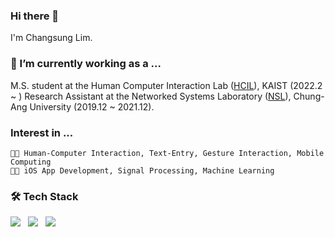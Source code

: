 ### Hi there 👋
I'm Changsung Lim.

### 🔭 I’m currently working as a ...

M.S. student at the Human Computer Interaction Lab ([HCIL](https://hcil.kaist.ac.kr)), KAIST (2022.2 ~ )
Research Assistant at the Networked Systems Laboratory ([NSL](http://nsl.cau.ac.kr)), Chung-Ang University (2019.12 ~ 2021.12).  

### Interest in ...
```
👨‍🔬 Human-Computer Interaction, Text-Entry, Gesture Interaction, Mobile Computing  
👨‍💻 iOS App Development, Signal Processing, Machine Learning
```

### 🛠 Tech Stack

<img src="https://img.shields.io/badge/C-A8B9CC?style=for-the-badge&logo=c&logoColor=white"/></a> &nbsp;
<img src="https://img.shields.io/badge/Swift-FA7343?style=for-the-badge&logo=swift&logoColor=white"/></a> &nbsp;
<img src="https://img.shields.io/badge/Python-3776AB?style=for-the-badge&logo=python&logoColor=white"/></a> &nbsp;

<!--
**18changsung/18changsung** is a ✨ _special_ ✨ repository because its `README.md` (this file) appears on your GitHub profile.

Here are some ideas to get you started:

- 🔭 I’m currently working on ...
- 🌱 I’m currently learning ...
- 👯 I’m looking to collaborate on ...
- 🤔 I’m looking for help with ...
- 💬 Ask me about ...
- 📫 How to reach me: ...
- 😄 Pronouns: ...
- ⚡ Fun fact: ...
-->
